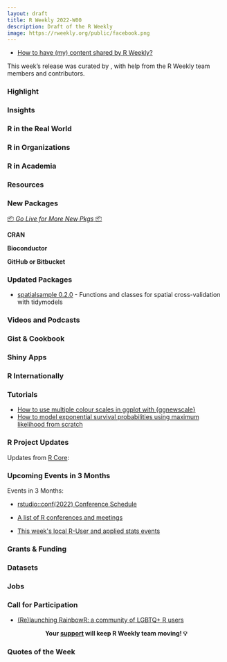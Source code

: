 ```yaml
---
layout: draft
title: R Weekly 2022-W00
description: Draft of the R Weekly
image: https://rweekly.org/public/facebook.png
---
```



+ [How to have (my) content shared by R Weekly?](https://github.com/rweekly/rweekly.org#how-to-have-my-content-shared-by-r-weekly)

This week’s release was curated by [](), with help from the R Weekly team members and contributors.



###  Highlight



### Insights



### R in the Real World



###  R in Organizations



###  R in Academia



###  Resources



###  New Packages

<p class="added-hostname"><a href="https://rweekly.org/live" target="_blank" class="externalLink">📦 <i>Go Live for More New Pkgs</i> 📦</a></p>

**CRAN**



**Bioconductor**



**GitHub or Bitbucket**



### Updated Packages

+ [spatialsample 0.2.0](https://cran.r-project.org/package=spatialsample) - Functions and classes for spatial cross-validation with tidymodels

###  Videos and Podcasts



### Gist & Cookbook



### Shiny Apps



### R Internationally



###  Tutorials

+ [How to use multiple colour scales in ggplot with {ggnewscale}](http://gradientdescending.com/how-to-use-multiple-color-scales-in-ggplot-with-ggnewscale/)
+ [How to model exponential survival probabilities using maximum likelihood from scratch](https://lukas-r.blog/posts/2022-06-25-surviving-from-scratch/)

<!--<div class="post-more-begin></div><div class="post-more-end"></div>-->

###  R Project Updates

Updates from [R Core](http://developer.r-project.org/blosxom.cgi/R-devel/NEWS):


###  Upcoming Events in 3 Months

Events in 3 Months:

+ [rstudio::conf(2022) Conference Schedule](https://www.rstudio.com/blog/rstudio-2022-conf-schedule/)

+ [A list of R conferences and meetings](https://jumpingrivers.github.io/meetingsR/events.html)

+ [This week's local R-User and applied stats events](https://community.rstudio.com/c/irl)

### Grants & Funding


### Datasets

### Jobs




###  Call for Participation

+ [(Re)launching RainbowR: a community of LGBTQ+ R users](https://rainbowr.netlify.app/posts/relaunching-rainbowr/relaunching-rainbowr.html)

<p class="hide-support added-hostname support-rweekly" style="text-align: center;font-weight: bold;">Your <a class="non-visited externalLink" href="https://www.patreon.com/rweekly" onclick="pas(this)">support</a> will keep R Weekly team moving! 💡</p>

###  Quotes of the Week


